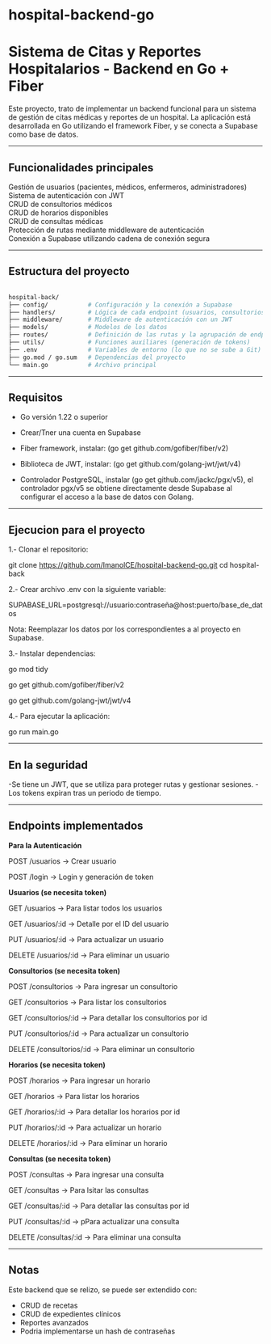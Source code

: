 # hospital-backend-go

# Sistema de Citas y Reportes Hospitalarios - Backend en Go + Fiber

Este proyecto, trato de implementar un backend funcional para un sistema de gestión de citas médicas y reportes de un hospital. La aplicación está desarrollada en Go utilizando el framework Fiber, y se conecta a Supabase como base de datos.

---

## Funcionalidades principales

Gestión de usuarios (pacientes, médicos, enfermeros, administradores)  
Sistema de autenticación con JWT  
CRUD de consultorios médicos  
CRUD de horarios disponibles  
CRUD de consultas médicas  
Protección de rutas mediante middleware de autenticación  
Conexión a Supabase utilizando cadena de conexión segura  

---

## Estructura del proyecto

```bash

hospital-back/
├── config/           # Configuración y la conexión a Supabase
├── handlers/         # Lógica de cada endpoint (usuarios, consultorios, etc.)
├── middleware/       # Middleware de autenticación con un JWT
├── models/           # Modelos de los datos
├── routes/           # Definición de las rutas y la agrupación de endpoints
├── utils/            # Funciones auxiliares (generación de tokens)
├── .env              # Variables de entorno (lo que no se sube a Git)
├── go.mod / go.sum   # Dependencias del proyecto
└── main.go           # Archivo principal

```
---

##  Requisitos

- Go versión 1.22 o superior

- Crear/Tner una cuenta en Supabase 

- Fiber framework, instalar: (go get github.com/gofiber/fiber/v2)

- Biblioteca de JWT, instalar: (go get github.com/golang-jwt/jwt/v4)

- Controlador PostgreSQL, instalar (go get github.com/jackc/pgx/v5), el controlador pgx/v5 se obtiene directamente desde Supabase al configurar el acceso a la base de datos con Golang.

---

## Ejecucion para el proyecto 

1.- Clonar el repositorio:

git clone https://github.com/ImanolCE/hospital-backend-go.git
cd hospital-back

2.- Crear archivo .env con la siguiente variable:

SUPABASE_URL=postgresql://usuario:contraseña@host:puerto/base_de_datos

Nota: Reemplazar los datos por los correspondientes a al proyecto en Supabase.

3.- Instalar dependencias:

go mod tidy

go get github.com/gofiber/fiber/v2

go get github.com/golang-jwt/jwt/v4

4.- Para ejecutar la aplicación:

go run main.go

---

## En la seguridad 

-Se tiene un JWT, que se utiliza para proteger rutas y gestionar sesiones.
-Los tokens expiran tras un periodo de tiempo.

---

## Endpoints implementados

**Para la Autenticación**

POST /usuarios -> Crear usuario

POST /login -> Login y generación de token

**Usuarios (se necesita token)**

GET /usuarios → Para listar todos los usuarios

GET /usuarios/:id -> Detalle por el ID del usuario

PUT /usuarios/:id -> Para actualizar un usuario

DELETE /usuarios/:id -> Para eliminar un usuario

**Consultorios (se necesita token)**

POST /consultorios -> Para ingresar un consultorio 

GET /consultorios -> Para listar los consultorios 

GET /consultorios/:id -> Para detallar los consultorios por id

PUT /consultorios/:id -> Para actualizar un consultorio 

DELETE /consultorios/:id -> Para eliminar un consultorio

**Horarios (se necesita token)**

POST /horarios -> Para ingresar un horario

GET /horarios -> Para listar los horarios

GET /horarios/:id -> Para detallar los horarios por id

PUT /horarios/:id -> Para actualizar un horario

DELETE /horarios/:id -> Para eliminar un horario

**Consultas (se necesita token)**

POST /consultas -> Para ingresar una consulta 

GET /consultas -> Para lsitar las consultas 

GET /consultas/:id -> Para detallar las consultas por id

PUT /consultas/:id -> pPara actualizar una consulta 

DELETE /consultas/:id -> Para eliminar una consulta 

---

## Notas

Este backend que se relizo, se puede ser extendido con:

- CRUD de recetas
- CRUD de expedientes clínicos
- Reportes avanzados
- Podria implementarse un hash de contraseñas